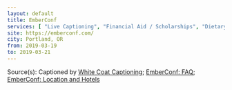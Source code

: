 ```yaml
---
layout: default
title: EmberConf
services: [ "Live Captioning", "Financial Aid / Scholarships", "Dietary Accommodation", "Nursing / Pumping Room", "Childcare", "Restrooms: All-Gender / Gender-Neutral", "Mobility Access", "Code of Conduct" ]
site: https://emberconf.com/
city: Portland, OR
from: 2019-03-19
to: 2019-03-21
---
```


Source(s): Captioned by [White Coat Captioning](http://www.whitecoatcaptioning.com/); [EmberConf: FAQ](https://emberconf.com/faqs.html); [EmberConf: Location and Hotels](https://emberconf.com/location-and-hotels.html)